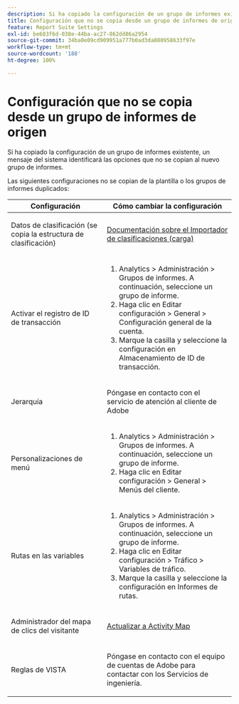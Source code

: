 ```yaml
---
description: Si ha copiado la configuración de un grupo de informes existente, un mensaje del sistema identificará las opciones que no se copian al nuevo grupo de informes.
title: Configuración que no se copia desde un grupo de informes de origen
feature: Report Suite Settings
exl-id: be683f6d-038e-44ba-ac27-862dd86a2954
source-git-commit: 34ba0e09cd909951a777b0ad3da080958633f97e
workflow-type: tm+mt
source-wordcount: '188'
ht-degree: 100%

---
```


# Configuración que no se copia desde un grupo de informes de origen

Si ha copiado la configuración de un grupo de informes existente, un mensaje del sistema identificará las opciones que no se copian al nuevo grupo de informes.

Las siguientes configuraciones no se copian de la plantilla o los grupos de informes duplicados:

<table id="table_9774249E3D804E7D97F12B88E26F9066"> 
 <thead> 
  <tr> 
   <th colname="col1" class="entry"> Configuración </th> 
   <th colname="col2" class="entry"> Cómo cambiar la configuración </th> 
  </tr>
 </thead>
 <tbody> 
  <tr> 
   <td colname="col1"> <p>Datos de clasificación (se copia la estructura de clasificación) </p> </td> 
   <td colname="col2"> <p><a href="https://experienceleague.adobe.com/docs/analytics/components/classifications/classifications-importer/c-working-with-saint.html?lang=es">Documentación sobre el Importador de clasificaciones (carga)</a> </p> </td> 
  </tr> 
  <tr> 
   <td colname="col1"> <p>Activar el registro de ID de transacción </p> </td> 
   <td colname="col2"> 
    <ol id="ol_4F3028A440C94447890498CF2E64C15B"> 
     <li id="li_243C7F7DF3074F7FB9893BEFDA8B0732"> <span class="uicontrol"> Analytics</span> &gt; <span class="uicontrol">Administración</span> &gt; <span class="uicontrol">Grupos de informes</span>. A continuación, seleccione un grupo de informe. </li> 
     <li id="li_357D06A1F528473CBA07D4C840BE95D9">Haga clic en <span class="uicontrol">Editar configuración</span> &gt; <span class="uicontrol">General</span> &gt; <span class="uicontrol">Configuración general de la cuenta</span>. </li> 
     <li id="li_9E0B7A9542864399AFDD5D422F7D6C22">Marque la casilla y seleccione la configuración en <span class="uicontrol">Almacenamiento de ID de transacción</span>. </li> 
    </ol> </td> 
  </tr> 
  <tr> 
   <td colname="col1"> <p>Jerarquía </p> </td> 
   <td colname="col2"> <p>Póngase en contacto con el servicio de atención al cliente de Adobe </p> </td> 
  </tr> 
  <tr> 
   <td colname="col1"> <p>Personalizaciones de menú </p> </td> 
   <td colname="col2"> 
    <ol id="ol_A3277C5843704DEA902DF030099E9227"> 
     <li id="li_8B3A5974466C4D9D9A3D3D0C6A30F414"><span class="uicontrol"> Analytics</span> &gt; <span class="uicontrol">Administración</span> &gt; <span class="uicontrol">Grupos de informes</span>. A continuación, seleccione un grupo de informe. </li> 
     <li id="li_1B44AFD4026346698F3CB75E2CBF1959">Haga clic en <span class="uicontrol">Editar configuración</span> &gt; <span class="uicontrol">General</span> &gt; <span class="uicontrol">Menús del cliente</span>. </li> 
    </ol> </td> 
  </tr> 
  <tr> 
   <td colname="col1"> <p>Rutas en las variables </p> </td> 
   <td colname="col2"> 
    <ol id="ol_903A5FEF5B9847929BBB514A481F6E22"> 
     <li id="li_E352211ABD3245EC8C06313221BA4B36"><span class="uicontrol"> Analytics</span> &gt; <span class="uicontrol">Administración</span> &gt; <span class="uicontrol">Grupos de informes</span>. A continuación, seleccione un grupo de informe. </li> 
     <li id="li_B19C4112D57D4D329A0774EBB345473B">Haga clic en <span class="uicontrol">Editar configuración</span> &gt; <span class="uicontrol">Tráfico</span> &gt; <span class="uicontrol">Variables de tráfico</span>. </li> 
     <li id="li_B1CED2EC85FE4A8EB7D95076040B35E1">Marque la casilla y seleccione la configuración en <span class="uicontrol">Informes de rutas</span>. </li> 
    </ol> </td> 
  </tr> 
  <tr> 
   <td colname="col1"> <p>Administrador del mapa de clics del visitante </p> </td> 
   <td colname="col2"> <p><a href="https://experienceleague.adobe.com/docs/analytics/analyze/activity-map/getting-started/get-started-admins/activitymap-enable.html?lang=es"> Actualizar a Activity Map</a> </p> </td> 
  </tr> 
  <tr> 
   <td colname="col1"> <p>Reglas de VISTA </p> </td> 
   <td colname="col2"> <p>Póngase en contacto con el equipo de cuentas de Adobe para contactar con los Servicios de ingeniería. </p> </td> 
  </tr> 
 </tbody> 
</table>
